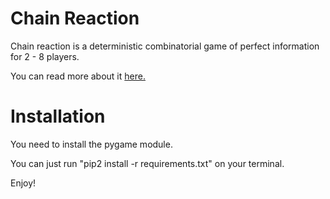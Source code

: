 # Chain Reaction
Chain reaction is a deterministic combinatorial game of perfect information for 2 - 8 players.

You can read more about it [here.](https://brilliant.org/wiki/chain-reaction-game/)

# Installation
You need to install the pygame module.

You can just run "pip2 install -r requirements.txt" on your terminal.

Enjoy!
